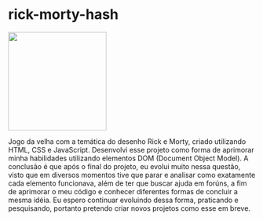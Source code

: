 # rick-morty-hash

<p float="left">

 <img src="screen-hash.png" width="200" />

</p>

Jogo da velha com a temática do desenho Rick e Morty, criado utilizando HTML, CSS e JavaScript.
Desenvolvi esse projeto como forma de aprimorar minha habilidades utilizando elementos DOM (Document Object Model).
A conclusão é que após o final do projeto, eu evolui muito nessa questão, visto que em diversos momentos tive que parar
e analisar como exatamente cada elemento funcionava, além de ter que buscar ajuda em forúns, a fim de aprimorar o
meu código e conhecer diferentes formas de concluir a mesma idéia. 
Eu espero continuar evoluindo dessa forma, praticando e pesquisando, portanto pretendo criar novos projetos como
esse em breve.
